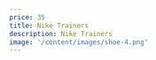 ```yaml
---
price: 35
title: Nike Trainers
description: Nike Trainers
image: '/content/images/shoe-4.png'
---
```

